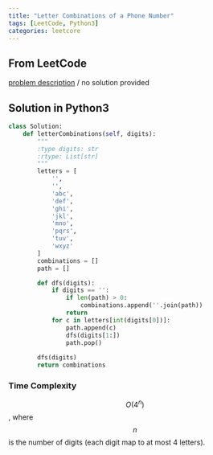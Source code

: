 ```yaml
---
title: "Letter Combinations of a Phone Number"
tags: [LeetCode, Python3]
categories: leetcore
---
```


## From LeetCode
[problem description](https://leetcode.com/problems/letter-combinations-of-a-phone-number/)
/
no solution provided

## Solution in Python3
```python
class Solution:
    def letterCombinations(self, digits):
        """
        :type digits: str
        :rtype: List[str]
        """
        letters = [
            '',
            '',
            'abc',
            'def',
            'ghi',
            'jkl',
            'mno',
            'pqrs',
            'tuv',
            'wxyz'
        ]       
        combinations = []
        path = []

        def dfs(digits):
            if digits == '':
                if len(path) > 0:
                    combinations.append(''.join(path))
                return
            for c in letters[int(digits[0])]:
                path.append(c)
                dfs(digits[1:])
                path.pop()
                
        dfs(digits)
        return combinations
```
### Time Complexity
$$O(4^n)$$, where $$n$$ is the number of digits (each digit map to at most 4 letters).